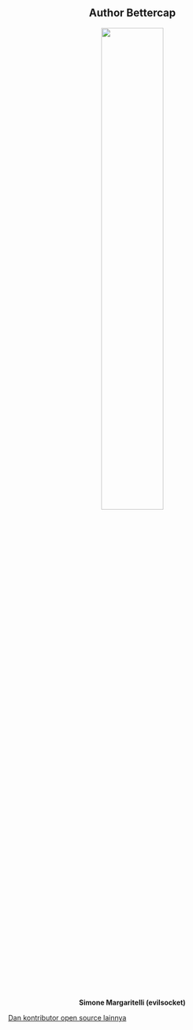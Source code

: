 <div align="center">
    <h2>Author Bettercap</h2>
    <img src="https://github.com/fixploit03/Pentest-WiFi/blob/main/tools/bettercap/img/evil%20socket.jpeg" width="50%"/>
    <p><b>Simone Margaritelli (evilsocket)</b></p>
</div>

[Dan kontributor open source lainnya](https://github.com/bettercap/bettercap/graphs/contributors)
